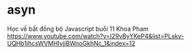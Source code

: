 # asyn
Học về bất đồng bộ Javascript buổi 11 Khoa Pham
https://www.youtube.com/watch?v=I29vByYKeP4&list=PLskv-UQHb1ihcsWVMHIvjjBWnoGkhNc_1&index=12
